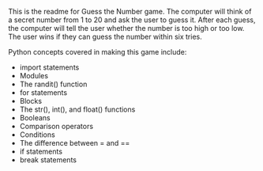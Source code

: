 This is the readme for Guess the Number game. The computer will think of a secret number from 1 to 20 and ask the user to guess it. After each guess, the computer will tell the user whether the number is too high or too low. The user wins if they can guess the number within six tries.

Python concepts covered in making this game include:
- import statements
- Modules
- The randit() function
- for statements
- Blocks
- The str(), int(), and float() functions
- Booleans
- Comparison operators
- Conditions
- The difference between = and ==
- if statements
- break statements
